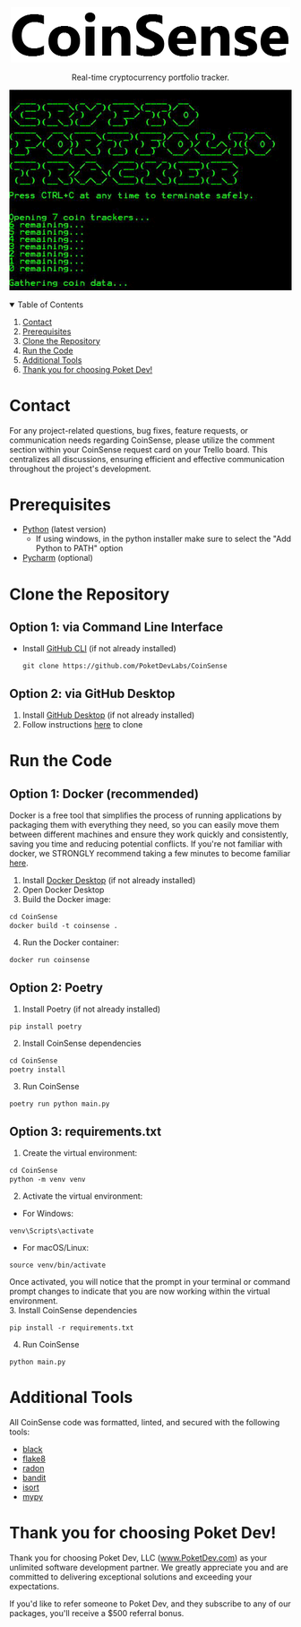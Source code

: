 # <br />
<div align="center">
  <a href="https://github.com/PoketDevLabs/CoinSense">
    <img src="logo.png" alt="CoinSense" width="500" height="100">
  </a>

  <p align="center">
    Real-time cryptocurrency portfolio tracker.
    <br/>
  </p>
  <p align="center">
  <a href="https://github.com/PoketDevLabs/CoinSense">
    <img src="demo.gif" alt="CoinSense" width="" height="">
  </a>
  </p>
</div>
<details open>
  <summary>Table of Contents</summary>
  <ol>
    <li><a href="#contact">Contact</a></li>
    <li><a href="#prerequisites">Prerequisites</a></li>
    <li><a href="#clone-the-repository">Clone the Repository</a></li>
    <li><a href="#run-the-code">Run the Code</a></li>
    <li><a href="#additional-tools">Additional Tools</a></li>
    <li><a href="#thank-you-for-choosing-poket-dev!">Thank you for choosing Poket Dev!</a></li>
  </ol>
</details>

# Contact
For any project-related questions, bug fixes, feature requests, or communication needs regarding CoinSense, please utilize the comment section within your CoinSense request card on your Trello board. This centralizes all discussions, ensuring efficient and effective communication throughout the project's development.  

# Prerequisites
- [Python](https://www.python.org/downloads/) (latest version)  
  - If using windows, in the python installer make sure to select the "Add Python to PATH" option  
- [Pycharm](https://www.jetbrains.com/pycharm/download/#section=windows) (optional)


# Clone the Repository
## Option 1: via Command Line Interface
- Install [GitHub CLI](https://cli.github.com/) (if not already installed)
  ```
  git clone https://github.com/PoketDevLabs/CoinSense
  ```
## Option 2: via GitHub Desktop
1. Install [GitHub Desktop](https://desktop.github.com/) (if not already installed)  
2. Follow instructions [here](https://docs.github.com/en/desktop/contributing-and-collaborating-using-github-desktop/adding-and-cloning-repositories/cloning-a-repository-from-github-to-github-desktop) to clone
# Run the Code
## Option 1: Docker (recommended)

Docker is a free tool that simplifies the process of running applications by packaging them with everything they need, so you can easily move them between different machines and ensure they work quickly and consistently, saving you time and reducing potential conflicts. If you're not familiar with docker, we STRONGLY recommend taking a few minutes to become familiar [here](https://www.docker.com/blog/getting-started-with-docker-desktop/#:~:text=Docker%20Desktop%20is%20an%20easy,%2C%20Kubernetes%2C%20and%20Credential%20Helper.).  
1. Install [Docker Desktop](https://www.docker.com/products/docker-desktop/) (if not already installed)
2. Open Docker Desktop
3. Build the Docker image:
```
cd CoinSense
docker build -t coinsense .
```

4. Run the Docker container:
```
docker run coinsense
```
## Option 2: Poetry
1. Install Poetry (if not already installed)
```
pip install poetry
```
2. Install CoinSense dependencies
```
cd CoinSense
poetry install
```
3. Run CoinSense
```
poetry run python main.py
```
## Option 3: requirements.txt
1. Create the virtual environment:
```
cd CoinSense
python -m venv venv
```
2. Activate the virtual environment:
- For Windows:
```
venv\Scripts\activate
```
- For macOS/Linux:
```
source venv/bin/activate
```
Once activated, you will notice that the prompt in your terminal or command prompt changes to indicate that you are now working within the virtual environment.  
3. Install CoinSense dependencies
```
pip install -r requirements.txt
```
4. Run CoinSense
```
python main.py
```

# Additional Tools
All CoinSense code was formatted, linted, and secured with the following tools:
- [black](https://black.readthedocs.io/en/stable/)
- [flake8](https://flake8.pycqa.org/en/latest/)
- [radon](https://radon.readthedocs.io/en/latest/)
- [bandit](https://bandit.readthedocs.io/en/latest/)
- [isort](https://pycqa.github.io/isort/)
- [mypy](https://mypy.readthedocs.io/en/stable/)

# Thank you for choosing Poket Dev!
Thank you for choosing Poket Dev, LLC (www.PoketDev.com) as your unlimited software development partner. We greatly appreciate you and are committed to delivering exceptional solutions and exceeding your expectations.  

If you'd like to refer someone to Poket Dev, and they subscribe to any of our packages, you'll receive a $500 referral bonus.  